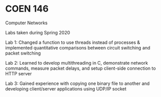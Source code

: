 # COEN 146

Computer Networks

Labs taken during Spring 2020

Lab 1: Changed a function to use threads instead of processes & implemented quantitative comparisons between circuit switching and packet switching

Lab 2: Learned to develop multithreading in C, demonstrate network commands, measure packet delays, and setup client-side connection to HTTP server

Lab 3: Gained experience with copying one binary file to another and developing client/server applications using UDP/IP socket
